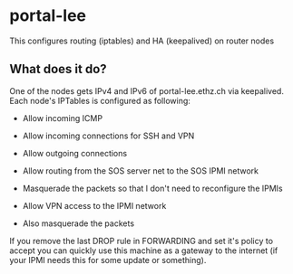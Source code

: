 # portal-lee

This configures routing (iptables) and HA (keepalived) on router nodes

## What does it do?

One of the nodes gets IPv4 and IPv6 of portal-lee.ethz.ch via keepalived. Each
node's IPTables is configured as following:

* Allow incoming ICMP

* Allow incoming connections for SSH and VPN

* Allow outgoing connections

* Allow routing from the SOS server net to the SOS IPMI network

 * Masquerade the packets so that I don't need to reconfigure the IPMIs

* Allow VPN access to the IPMI network

 * Also masquerade the packets

If you remove the last DROP rule in FORWARDING and set it's policy to accept you
can quickly use this machine as a gateway to the internet (if your IPMI needs
this for some update or something).
